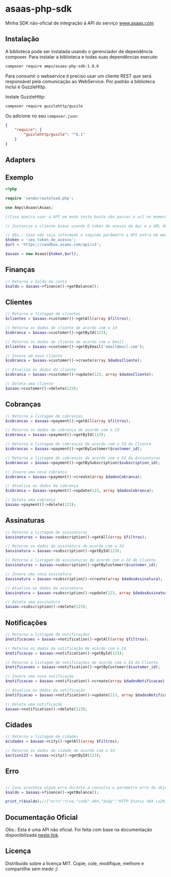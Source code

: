 # asaas-php-sdk
 Minha SDK não-oficial de integração á API do serviço www.asaas.com

Instalação
----------

A biblioteca pode ser instalada usando o gerenciador de dependência composer. Para instalar a biblioteca e todas suas dependências execute:

```bash
composer require ampv/asaas-php-sdk:1.0.0
```

Para consumir o webservice é preciso usar um cliente REST que será responsável pela comunicação ao WebService. Por padrão a biblioteca inclui é GuzzleHttp.

 Instale GuzzleHttp:
```bash
composer require guzzlehttp/guzzle
```
Ou adicione no seu `composer.json`:

```json
{
    "require": {
        "guzzlehttp/guzzle": "^6.1"
    }
}
```

Adapters
--------

Exemplo
-------

```php
<?php

require 'vendor/autoload.php';

use Ampc\Asaas\Asaas;

//Caso queira usar a API em modo teste basta não passar a url no momento em que o cliente é instanciado.

// Instancie o cliente Asaas usando O token de acesso da Api e a URL do ambbiente que deseja ultilizar.

// Obs.: Caso não seja informado o segundo parâmetro a API entra em modo de Homologação
$token = 'seu_token_de_acesso';
$url = 'https://sandbox.asaas.com/api/v3';

$asaas = new Asaas($token,$url);

```

Finanças
------

```php
// Retorna o Saldo da conta
$saldo = $asaas->finance()->getBalance();

```


Clientes
--------

```php
// Retorna a listagem de clientes
$clientes = $asaas->customer()->getAll(array $filtros);

// Retorna os dados do cliente de acordo com o Id
$cobranca = $asaas->customer()->getById(123);

// Retorna os dados do cliente de acordo com o Email
$clientes = $asaas->customer()->getByEmail('email@mail.com');

// Insere um novo cliente
$cobranca = $asaas->customer()->create(array $dadosCliente);

// Atualiza os dados do cliente
$cobranca = $asaas->customer()->update(123, array $dadosCliente);

// Deleta uma cliente
$asaas->customer()->delete(123);
```


Cobranças
------------

```php
// Retorna a listagem de cobranças
$cobrancas = $asaas->payment()->getAll(array $filtros);

// Retorna os dados da cobrança de acordo com o Id
$cobranca = $asaas->payment()->getById(123);

// Retorna a listagem de cobranças de acordo com o Id do Cliente
$cobrancas = $asaas->payment()->getByCustomer($customer_id);

// Retorna a listagem de cobranças de acordo com o Id da Assinaturas
$cobrancas = $asaas->payment()->getBySubscription($subscription_id);

// Insere uma nova cobrança
$cobranca = $asaas->payment()->create(array $dadosCobranca);

// Atualiza os dados da cobrança
$cobranca = $asaas->payment()->update(123, array $dadosCobranca);

// Deleta uma cobrança
$asaas->payment()->delete(123);
```


Assinaturas
------------

```php
// Retorna a listagem de assinaturas
$assinaturas = $asaas->subscription()->getAll(array $filtros);

// Retorna os dados da assinatura de acordo com o Id
$assinatura = $asaas->subscription()->getById(123);

// Retorna a listagem de assinaturas de acordo com o Id do Cliente
$assinaturas = $asaas->subscription()->getByCustomer($customer_id);

// Insere uma nova assinatura
$assinatura = $asaas->subscription()->create(array $dadosAssinatura);

// Atualiza os dados da assinatura
$assinatura = $asaas->subscription()->update(123, array $dadosAssinatura);

// Deleta uma assinatura
$asaas->subscription()->delete(123);
```


Notificações
------------

```php
// Retorna a listagem de notificações
$notificacoes = $asaas->notification()->getAll(array $filtros);

// Retorna os dados da notificação de acordo com o Id
$notificacao = $asaas->notification()->getById(123);

// Retorna a listagem de notificações de acordo com o Id do Cliente
$notificacoes = $asaas->notification()->getByCustomer($customer_id);

// Insere uma nova notificação
$notificacao = $asaas->notification()->create(array $dadosNotificacao);

// Atualiza os dados da notificação
$notificacao = $asaas->notification()->update(123, array $dadosNotificacao);

// Deleta uma notificação
$asaas->notification()->delete(123);
```


Cidades
------

```php
// Retorna a listagem de cidades
$cidades = $asaas->city()->getAll(array $filtros);

// Retorna os dados da cidade de acordo com o Id
$action123 = $asaas->city()->getById(123);
```



Erro
------

```php

// Caso aconteça algum erro durante a consulta o parametro erro do objeto vem TRUE
$saldo = $asaas->finance()->getBalance();

print_r($saldo);//{"erro":true,"code":404,"body":"HTTP Status 404 \u2013 N\u00e3o Encontrado"}

```

Documentação Oficial
--------------------

Obs.: Esta é uma API não oficial. Foi feita com base na documentação disponibilizada [neste link](https://docs.asaas.com/reference).


Licença
-------

Distribuido sobre a licença MIT. Copie, cole, modifique, melhore e compartilhe sem medo ;)
